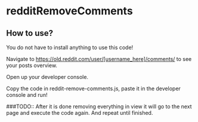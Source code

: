 # redditRemoveComments

## How to use?
You do not have to install anything to use this code!

Navigate to https://old.reddit.com/user/[username_here]/comments/ to see your posts overview. 

Open up your developer console.

Copy the code in reddit-remove-comments.js, paste it in the developer console and run!

###TODO:: 
After it is done removing everything in view it will go to the next page and execute the code again.
And repeat until finished.
